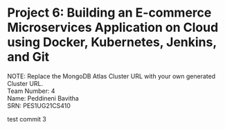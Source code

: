# Project 6: Building an E-commerce Microservices Application on Cloud using Docker, Kubernetes, Jenkins, and Git
NOTE: Replace the MongoDB Atlas Cluster URL with your own generated Cluster URL. 
<br/>
Team Number: 4
<br/>
Name: Peddineni Bavitha
<br/>
SRN: PES1UG21CS410

test commit 3

